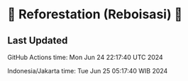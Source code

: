 
# 🌳 Reforestation (Reboisasi) 🌲

## Last Updated

GitHub Actions time: Mon Jun 24 22:17:40 UTC 2024

Indonesia/Jakarta time: Tue Jun 25 05:17:40 WIB 2024
